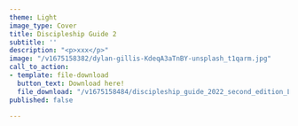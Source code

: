 ```yaml
---
theme: Light
image_type: Cover
title: Discipleship Guide 2
subtitle: ''
description: "<p>xxx</p>"
image: "/v1675158382/dylan-gillis-KdeqA3aTnBY-unsplash_t1qarm.jpg"
call_to_action:
- template: file-download
  button_text: Download here!
  file_download: "/v1675158484/discipleship_guide_2022_second_edition_LibertySD_k5r1xp.pdf"
published: false

---
```

